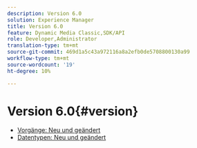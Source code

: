 ```yaml
---
description: Version 6.0
solution: Experience Manager
title: Version 6.0
feature: Dynamic Media Classic,SDK/API
role: Developer,Administrator
translation-type: tm+mt
source-git-commit: 469d1a5c43a972116a8a2efb0de5708800130a99
workflow-type: tm+mt
source-wordcount: '19'
ht-degree: 10%

---
```



# Version 6.0{#version}

* [Vorgänge: Neu und geändert](r-6-operations.md)
* [Datentypen: Neu und geändert](r-6-types.md)
